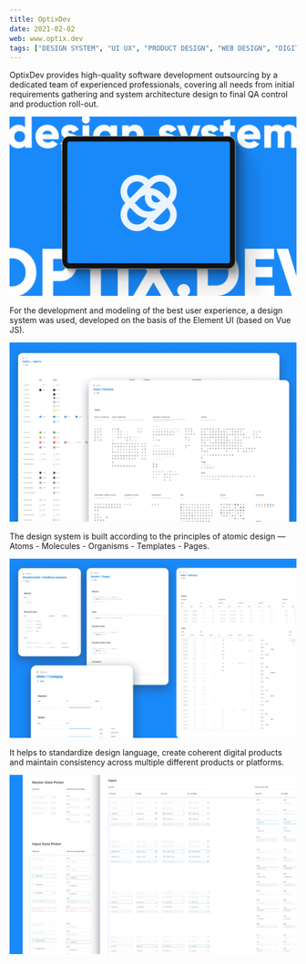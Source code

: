```yaml
---
title: OptixDev
date: 2021-02-02
web: www.optix.dev
tags: ["DESIGN SYSTEM", "UI UX", "PRODUCT DESIGN", "WEB DESIGN", "DIGITAL ILLUSTRATION",]
---
```


OptixDev provides high-quality software development outsourcing by a dedicated team of experienced professionals, covering all  needs from initial requirements gathering and system architecture design to final QA control and production roll-out.

![1-optdev@2x](./1-optdev@2x.webp)

For the development and modeling of the best user experience, a design system was used, developed on the basis of the Element UI (based on Vue JS).

![2-optdev@2x](./2-optdev@2x.webp)

The design system is built according to the principles of atomic design —  Atoms - Molecules - Organisms - Templates - Pages.

![3-optdev@2x](./3-optdev@2x.webp)

It helps to standardize design language, create coherent digital products and maintain consistency across multiple different products or platforms.

![4-optdev@2x](./4-optdev@2x.webp)
